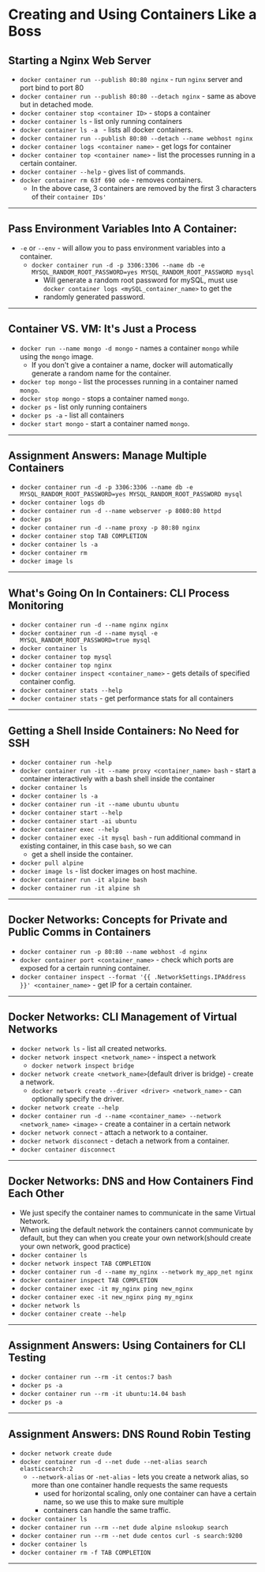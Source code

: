 
# Creating and Using Containers Like a Boss

## Starting a Nginx Web Server
- `docker container run --publish 80:80 nginx` - run `nginx` server and port bind to port 80
- `docker container run --publish 80:80 --detach nginx` - same as above but in detached mode.
- `docker container stop <container ID>` - stops a container
- `docker container ls` - list only running containers
- `docker container ls -a ` - lists all docker containers.
- `docker container run --publish 80:80 --detach --name webhost nginx`
- `docker container logs <container name>` - get logs for container
- `docker container top <container name>` - list the processes running in a certain container.
- `docker container --help` - gives list of commands.
- `docker container rm 63f 690 ode` - removes containers.
  - In the above case, 3 containers are removed by the first 3 characters of their `container IDs'`
---

## Pass Environment Variables Into A Container:
- `-e` or `--env` - will allow you to pass environment variables into a container.
  - `docker container run -d -p 3306:3306 --name db -e MYSQL_RANDOM_ROOT_PASSWORD=yes MYSQL_RANDOM_ROOT_PASSWORD mysql`
    - Will generate a random root password for mySQL, must use `docker container logs <mySQL_container_name>` to get the 
    - randomly generated password.
---
  
## Container VS. VM: It's Just a Process
- `docker run --name mongo -d mongo` - names a container `mongo` while using the `mongo` image.
  - If you don't give a container a name, docker will automatically generate a random name for the container.
- `docker top mongo` - list the processes running in a container named `mongo`.
- `docker stop mongo` - stops a container named `mongo`.
- `docker ps` - list only running containers
- `docker ps -a` - list all containers
- `docker start mongo` - start a container named `mongo`.
---

## Assignment Answers: Manage Multiple Containers
- `docker container run -d -p 3306:3306 --name db -e MYSQL_RANDOM_ROOT_PASSWORD=yes MYSQL_RANDOM_ROOT_PASSWORD mysql`
- `docker container logs db`
- `docker container run -d --name webserver -p 8080:80 httpd`
- `docker ps`
- `docker container run -d --name proxy -p 80:80 nginx`
- `docker container stop TAB COMPLETION`
- `docker container ls -a`
- `docker container rm`
- `docker image ls`
---

## What's Going On In Containers: CLI Process Monitoring
- `docker container run -d --name nginx nginx`
- `docker container run -d --name mysql -e MYSQL_RANDOM_ROOT_PASSWORD=true mysql`
- `docker container ls`
- `docker container top mysql`
- `docker container top nginx`
- `docker container inspect <container_name>` - gets details of specified container config.
- `docker container stats --help`
- `docker container stats` - get performance stats for all containers
---

## Getting a Shell Inside Containers: No Need for SSH
- `docker container run -help`
- `docker container run -it --name proxy <container_name> bash` - start a container interactively with a bash shell inside the container
- `docker container ls`
- `docker container ls -a`
- `docker container run -it --name ubuntu ubuntu`
- `docker container start --help`
- `docker container start -ai ubuntu`
- `docker container exec --help`
- `docker container exec -it mysql bash` - run additional command in existing container, in this case `bash`, so we can
  - get a shell inside the container.
- `docker pull alpine`
- `docker image ls` - list docker images on host machine.
- `docker container run -it alpine bash`
- `docker container run -it alpine sh`
---

## Docker Networks: Concepts for Private and Public Comms in Containers
- `docker container run -p 80:80 --name webhost -d nginx`
- `docker container port <container_name>` - check which ports are exposed for a certain running container.
- `docker container inspect --format '{{ .NetworkSettings.IPAddress }}' <container_name>` - get IP for a certain container.
---

## Docker Networks: CLI Management of Virtual Networks
- `docker network ls` - list all created networks.
- `docker network inspect <network_name>` - inspect a network
  - `docker network inspect bridge`
- `docker network create <network_name>`(default driver is bridge) - create a network.
  - `docker network create --driver <driver> <network_name>` - can optionally specify the driver.
- `docker network create --help`
- `docker container run -d --name <container_name> --network <network_name> <image>` - create a container in a certain network
- `docker network connect` - attach a network to a container.
- `docker network disconnect` - detach a network from a container.
- `docker container disconnect`
---

## Docker Networks: DNS and How Containers Find Each Other
- We just specify the container names to communicate in the same Virtual Network.
- When using the default network the containers cannot communicate by default, but they can when you create your own network(should create your own network, good practice)
- `docker container ls`
- `docker network inspect TAB COMPLETION`
- `docker container run -d --name my_nginx --network my_app_net nginx`
- `docker container inspect TAB COMPLETION`
- `docker container exec -it my_nginx ping new_nginx`
- `docker container exec -it new_nginx ping my_nginx`
- `docker network ls`
- `docker container create --help`
---

## Assignment Answers: Using Containers for CLI Testing
- `docker container run --rm -it centos:7 bash`
- `docker ps -a`
- `docker container run --rm -it ubuntu:14.04 bash`
- `docker ps -a`
---

## Assignment Answers: DNS Round Robin Testing
- `docker network create dude`
- `docker container run -d --net dude --net-alias search elasticsearch:2`
  - `--network-alias` or `-net-alias` - lets you create a network alias, so more than one container handle requests the same requests
    - used for horizontal scaling, only one container can have a certain name, so we use this to make sure multiple
    - containers can handle the same traffic.
- `docker container ls`
- `docker container run --rm --net dude alpine nslookup search`
- `docker container run --rm --net dude centos curl -s search:9200`
- `docker container ls`
- `docker container rm -f TAB COMPLETION`
---